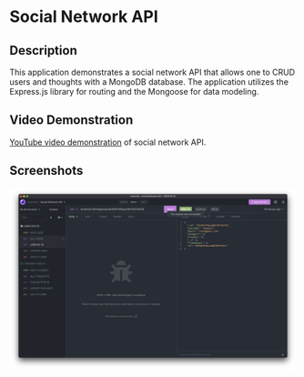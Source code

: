 # Social Network API

## **Description**

This application demonstrates a social network API that allows one to CRUD users and thoughts with a MongoDB database. The application utilizes the Express.js library for routing and the Mongoose for data modeling.

## **Video Demonstration**

[YouTube video demonstration](https://www.youtube.com/watch?v=LdJR9QV2e0g) of social network API.

## **Screenshots**
![Insomnia screenshot](./imgs/site.png)